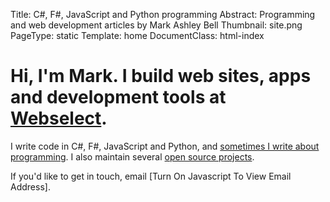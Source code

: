 Title: C#, F#, JavaScript and Python programming
Abstract: Programming and web development articles by Mark Ashley Bell
Thumbnail: site.png
PageType: static
Template: home
DocumentClass: html-index

# Hi, I'm Mark. I build web sites, apps and development tools at [Webselect](https://www.webselect.net/ "External Link: Webselect").

I write code in C#, F#, JavaScript and Python,
and [sometimes I write about programming](/articles.html). I also maintain several [open source projects](https://github.com/markashleybell "External Link: GitHub Profile").

If you'd like to get in touch, email <span class="e">[Turn On Javascript To View Email Address]</span>.
